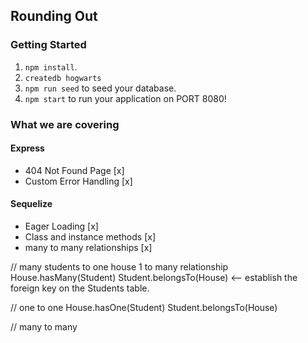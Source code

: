 ## Rounding Out

### Getting Started
1. `npm install`.
2. `createdb hogwarts`
3. `npm run seed` to seed your database.
4. `npm start` to run your application on PORT 8080!

### What we are covering
#### Express
- 404 Not Found Page [x]
- Custom Error Handling [x]
#### Sequelize
- Eager Loading [x]
- Class and instance methods [x]
- many to many relationships [x]

// many students to one house
1 to many relationship
House.hasMany(Student)
Student.belongsTo(House) <-- establish the foreign key on the Students table.

// one to one
House.hasOne(Student)
Student.belongsTo(House)

// many to many
